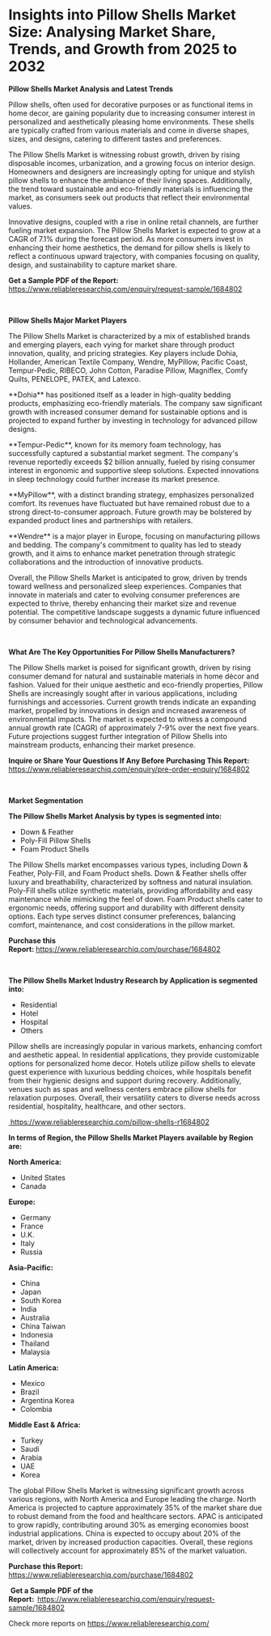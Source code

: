 <p><h1>Insights into Pillow Shells Market Size: Analysing Market Share, Trends, and Growth from 2025 to 2032</h1></p><p><strong>Pillow Shells Market Analysis and Latest Trends</strong></p>
<p><p>Pillow shells, often used for decorative purposes or as functional items in home decor, are gaining popularity due to increasing consumer interest in personalized and aesthetically pleasing home environments. These shells are typically crafted from various materials and come in diverse shapes, sizes, and designs, catering to different tastes and preferences.</p><p>The Pillow Shells Market is witnessing robust growth, driven by rising disposable incomes, urbanization, and a growing focus on interior design. Homeowners and designers are increasingly opting for unique and stylish pillow shells to enhance the ambiance of their living spaces. Additionally, the trend toward sustainable and eco-friendly materials is influencing the market, as consumers seek out products that reflect their environmental values.</p><p>Innovative designs, coupled with a rise in online retail channels, are further fueling market expansion. The Pillow Shells Market is expected to grow at a CAGR of 7.1% during the forecast period. As more consumers invest in enhancing their home aesthetics, the demand for pillow shells is likely to reflect a continuous upward trajectory, with companies focusing on quality, design, and sustainability to capture market share.</p></p>
<p><strong>Get a Sample PDF of the Report:&nbsp;</strong> <a href="https://www.reliableresearchiq.com/enquiry/request-sample/1684802?utm_campaign=1906&utm_medium=2&utm_source=Github&utm_content=ia&utm_term=07022025&utm_id=pillow-shells">https://www.reliableresearchiq.com/enquiry/request-sample/1684802</a></p>
<p>&nbsp;</p>
<p><strong>Pillow Shells Major Market Players</strong></p>
<p><p>The Pillow Shells Market is characterized by a mix of established brands and emerging players, each vying for market share through product innovation, quality, and pricing strategies. Key players include Dohia, Hollander, American Textile Company, Wendre, MyPillow, Pacific Coast, Tempur-Pedic, RIBECO, John Cotton, Paradise Pillow, Magniflex, Comfy Quilts, PENELOPE, PATEX, and Latexco.</p><p>**Dohia** has positioned itself as a leader in high-quality bedding products, emphasizing eco-friendly materials. The company saw significant growth with increased consumer demand for sustainable options and is projected to expand further by investing in technology for advanced pillow designs.</p><p>**Tempur-Pedic**, known for its memory foam technology, has successfully captured a substantial market segment. The company's revenue reportedly exceeds $2 billion annually, fueled by rising consumer interest in ergonomic and supportive sleep solutions. Expected innovations in sleep technology could further increase its market presence.</p><p>**MyPillow**, with a distinct branding strategy, emphasizes personalized comfort. Its revenues have fluctuated but have remained robust due to a strong direct-to-consumer approach. Future growth may be bolstered by expanded product lines and partnerships with retailers.</p><p>**Wendre** is a major player in Europe, focusing on manufacturing pillows and bedding. The company's commitment to quality has led to steady growth, and it aims to enhance market penetration through strategic collaborations and the introduction of innovative products.</p><p>Overall, the Pillow Shells Market is anticipated to grow, driven by trends toward wellness and personalized sleep experiences. Companies that innovate in materials and cater to evolving consumer preferences are expected to thrive, thereby enhancing their market size and revenue potential. The competitive landscape suggests a dynamic future influenced by consumer behavior and technological advancements.</p></p>
<p>&nbsp;</p>
<p><strong>What Are The Key Opportunities For Pillow Shells Manufacturers?</strong></p>
<p><p>The Pillow Shells market is poised for significant growth, driven by rising consumer demand for natural and sustainable materials in home décor and fashion. Valued for their unique aesthetic and eco-friendly properties, Pillow Shells are increasingly sought after in various applications, including furnishings and accessories. Current growth trends indicate an expanding market, propelled by innovations in design and increased awareness of environmental impacts. The market is expected to witness a compound annual growth rate (CAGR) of approximately 7-9% over the next five years. Future projections suggest further integration of Pillow Shells into mainstream products, enhancing their market presence.</p></p>
<p><strong>Inquire or Share Your Questions If Any Before Purchasing This Report:</strong> <a href="https://www.reliableresearchiq.com/enquiry/pre-order-enquiry/1684802?utm_campaign=1906&utm_medium=2&utm_source=Github&utm_content=ia&utm_term=07022025&utm_id=pillow-shells">https://www.reliableresearchiq.com/enquiry/pre-order-enquiry/1684802</a></p>
<p>&nbsp;</p>
<p><strong>Market Segmentation</strong></p>
<p><strong>The Pillow Shells Market Analysis by types is segmented into:</strong></p>
<p><ul><li>Down & Feather</li><li>Poly-Fill Pillow Shells</li><li>Foam Product Shells</li></ul></p>
<p><p>The Pillow Shells market encompasses various types, including Down & Feather, Poly-Fill, and Foam Product shells. Down & Feather shells offer luxury and breathability, characterized by softness and natural insulation. Poly-Fill shells utilize synthetic materials, providing affordability and easy maintenance while mimicking the feel of down. Foam Product shells cater to ergonomic needs, offering support and durability with different density options. Each type serves distinct consumer preferences, balancing comfort, maintenance, and cost considerations in the pillow market.</p></p>
<p><strong>Purchase this Report:&nbsp;</strong><a href="https://www.reliableresearchiq.com/purchase/1684802?utm_campaign=1906&utm_medium=2&utm_source=Github&utm_content=ia&utm_term=07022025&utm_id=pillow-shells">https://www.reliableresearchiq.com/purchase/1684802</a></p>
<p>&nbsp;</p>
<p><strong>The Pillow Shells Market Industry Research by Application is segmented into:</strong></p>
<p><ul><li>Residential</li><li>Hotel</li><li>Hospital</li><li>Others</li></ul></p>
<p><p>Pillow shells are increasingly popular in various markets, enhancing comfort and aesthetic appeal. In residential applications, they provide customizable options for personalized home decor. Hotels utilize pillow shells to elevate guest experience with luxurious bedding choices, while hospitals benefit from their hygienic designs and support during recovery. Additionally, venues such as spas and wellness centers embrace pillow shells for relaxation purposes. Overall, their versatility caters to diverse needs across residential, hospitality, healthcare, and other sectors.</p></p>
<p><a href="https://www.reliableresearchiq.com/pillow-shells-r1684802?utm_campaign=1906&utm_medium=2&utm_source=Github&utm_content=ia&utm_term=07022025&utm_id=pillow-shells">&nbsp;https://www.reliableresearchiq.com/pillow-shells-r1684802</a></p>
<p><strong>In terms of Region, the Pillow Shells Market Players available by Region are:</strong></p>
<p>
    <p> <strong> North America: </strong>
        <ul>
            <li>United States</li>
            <li>Canada</li>
        </ul>
        </p> 
    <p> <strong> Europe: </strong>
        <ul>
            <li>Germany</li>
            <li>France</li>
            <li>U.K.</li>
            <li>Italy</li>
            <li>Russia</li>
        </ul>
        </p> 
    <p> <strong> Asia-Pacific: </strong>
        <ul>
            <li>China</li>
            <li>Japan</li>
            <li>South Korea</li>
            <li>India</li>
            <li>Australia</li>
            <li>China Taiwan</li>
            <li>Indonesia</li>
            <li>Thailand</li>
            <li>Malaysia</li>
        </ul>
        </p> 
    <p> <strong> Latin America: </strong>
        <ul>
            <li>Mexico</li>
            <li>Brazil</li>
            <li>Argentina Korea</li>
            <li>Colombia</li>
        </ul>
        </p> 
    <p> <strong> Middle East & Africa: </strong>
        <ul>
            <li>Turkey</li>
            <li>Saudi</li>
            <li>Arabia</li>
            <li>UAE</li>
            <li>Korea</li>
        </ul>
    </p>
    </p>
<p><p>The global Pillow Shells Market is witnessing significant growth across various regions, with North America and Europe leading the charge. North America is projected to capture approximately 35% of the market share due to robust demand from the food and healthcare sectors. APAC is anticipated to grow rapidly, contributing around 30% as emerging economies boost industrial applications. China is expected to occupy about 20% of the market, driven by increased production capacities. Overall, these regions will collectively account for approximately 85% of the market valuation.</p></p>
<p><strong>Purchase this Report: </strong><a href="https://www.reliableresearchiq.com/purchase/1684802?utm_campaign=1906&utm_medium=2&utm_source=Github&utm_content=ia&utm_term=07022025&utm_id=pillow-shells">https://www.reliableresearchiq.com/purchase/1684802</a></p>
<p>&nbsp;<strong>Get a Sample PDF of the Report:&nbsp;&nbsp;</strong><a href="https://www.reliableresearchiq.com/enquiry/request-sample/1684802?utm_campaign=1906&utm_medium=2&utm_source=Github&utm_content=ia&utm_term=07022025&utm_id=pillow-shells">https://www.reliableresearchiq.com/enquiry/request-sample/1684802</a></p>
<p><strong></strong></p>
<p>Check more reports on <a href="https://www.reliableresearchiq.com/?utm_campaign=1906&utm_medium=2&utm_source=Github&utm_content=ia&utm_term=07022025&utm_id=pillow-shells">https://www.reliableresearchiq.com/</a></p>